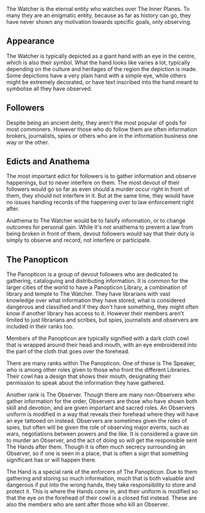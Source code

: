 The Watcher is the eternal entity who watches over The Inner Planes. To many they are an enigmatic entity, because as far as history can go, they have never shown any motivation towards specific goals, only observing.

## Appearance
The Watcher is typically depicted as a giant hand with an eye in the centre, which is also their symbol. What the hand looks like varies a lot, typically depending on the culture and heritages of the region the depiction is made. Some depictions have a very plain hand with a simple eye, while others might be extremely decorated, or have text inscribed into the hand meant to symbolise all they have observed.

## Followers
Despite being an ancient deity, they aren't the most popular of gods for most commoners. However those who do follow them are often information brokers, journalists, spies or others who are in the information business one way or the other.

## Edicts and Anathema
The most important edict for followers is to gather information and observe happenings, but to never interfere on them. The most devout of their followers would go so far as even should a murder occur right in front of them, they should not interfere in it. But at the same time, they would have no issues handing records of the happening over to law enforcement right after.

Anathema to The Watcher would be to falsify information, or to change outcomes for personal gain. While it's not anathema to prevent a law from being broken in front of them, devout followers would say that their duty is simply to observe and record, not interfere or participate.

## The Panopticon
The Panopticon is a group of devout followers who are dedicated to gathering, cataloguing and distributing information. It is common for the larger cities of the world to have a Panopticon Library, a combination of library and temple to The Watcher. They have librarians with vast knowledge over what information they have stored, what is considered dangerous and classified and if they don't have something, they might often know if another library has access to it. However their members aren't limited to just librarians and scribes, but spies, journalists and observers are included in their ranks too.

Members of the Panopticon are typically signified with a dark cloth cowl that is wrapped around their head and mouth, with an eye embroidered into the part of the cloth that goes over the forehead.

There are many ranks within The Panopticon. One of these is The Speaker, who is among other roles given to those who front the different Libraries. Their cowl has a design that shows their mouth, designating their permission to speak about the information they have gathered.

Another rank is The Observer. Though there are many non-Observers who gather information for the order, Observers are those who have shown both skill and devotion, and are given important and sacred roles. An Observers uniform is modified in a way that reveals their forehead where they will have an eye tattooed on instead. Observers are sometimes given the roles of spies, but often will be given the role of observing major events, such as wars, negotiations between powers and the like. It is considered a grave sin to murder an Observer, and the act of doing so will get the responsible sent The Hands after them. Though it is often much secrecy surrounding an Observer, so if one is seen in a place, that is often a sign that something significant has or will happen there.

The Hand is a special rank of the enforcers of The Panopticon. Due to them gathering and storing so much information, much that is both valuable and dangerous if put into the wrong hands, they take responsibility to store and protect it. This is where the Hands come in, and their uniform is modified so that the eye on the forehead of their cowl is a closed fist instead. These are also the members who are sent after those who kill an Observer.